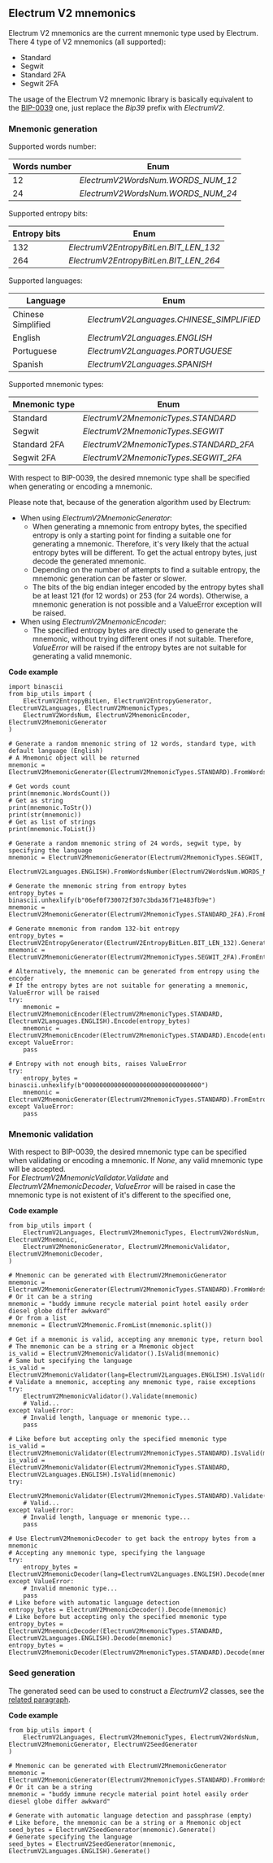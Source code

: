 ## Electrum V2 mnemonics

Electrum V2 mnemonics are the current mnemonic type used by Electrum.\
There 4 type of V2 mnemonics (all supported):
- Standard
- Segwit
- Standard 2FA
- Segwit 2FA

The usage of the Electrum V2 mnemonic library is basically equivalent to the [BIP-0039](https://github.com/ebellocchia/bip_utils/tree/master/readme/bip39.md) one,
just replace the *Bip39* prefix with *ElectrumV2*.

### Mnemonic generation

Supported words number:

|Words number|Enum|
|---|---|
|12|*ElectrumV2WordsNum.WORDS_NUM_12*|
|24|*ElectrumV2WordsNum.WORDS_NUM_24*|

Supported entropy bits:

|Entropy bits|Enum|
|---|---|
|132|*ElectrumV2EntropyBitLen.BIT_LEN_132*|
|264|*ElectrumV2EntropyBitLen.BIT_LEN_264*|

Supported languages:

|Language|Enum|
|---|---|
|Chinese Simplified|*ElectrumV2Languages.CHINESE_SIMPLIFIED*|
|English|*ElectrumV2Languages.ENGLISH*|
|Portuguese|*ElectrumV2Languages.PORTUGUESE*|
|Spanish|*ElectrumV2Languages.SPANISH*|

Supported mnemonic types:

|Mnemonic type|Enum|
|---|---|
|Standard|*ElectrumV2MnemonicTypes.STANDARD*|
|Segwit|*ElectrumV2MnemonicTypes.SEGWIT*|
|Standard 2FA|*ElectrumV2MnemonicTypes.STANDARD_2FA*|
|Segwit 2FA|*ElectrumV2MnemonicTypes.SEGWIT_2FA*|

With respect to BIP-0039, the desired mnemonic type shall be specified when generating or encoding a mnemonic.

Please note that, because of the generation algorithm used by Electrum:
- When using *ElectrumV2MnemonicGenerator*:
    - When generating a mnemonic from entropy bytes, the specified entropy is only a starting point for finding a suitable 
one for generating a mnemonic. Therefore, it's very likely that the actual entropy bytes will be different.
To get the actual entropy bytes, just decode the generated mnemonic.
    - Depending on the number of attempts to find a suitable entropy, the mnemonic generation can be faster or slower.
    - The bits of the big endian integer encoded by the entropy bytes shall be at least 121 (for 12 words) or 253 (for 24 words). 
Otherwise, a mnemonic generation is not possible and a ValueError exception will be raised.
- When using *ElectrumV2MnemonicEncoder*:
    - The specified entropy bytes are directly used to generate the mnemonic, without trying different ones if not suitable.
Therefore, *ValueError* will be raised if the entropy bytes are not suitable for generating a valid mnemonic.

**Code example**

    import binascii
    from bip_utils import (
        ElectrumV2EntropyBitLen, ElectrumV2EntropyGenerator, ElectrumV2Languages, ElectrumV2MnemonicTypes,
        ElectrumV2WordsNum, ElectrumV2MnemonicEncoder, ElectrumV2MnemonicGenerator
    )
    
    # Generate a random mnemonic string of 12 words, standard type, with default language (English)
    # A Mnemonic object will be returned
    mnemonic = ElectrumV2MnemonicGenerator(ElectrumV2MnemonicTypes.STANDARD).FromWordsNumber(ElectrumV2WordsNum.WORDS_NUM_12)
    
    # Get words count
    print(mnemonic.WordsCount())
    # Get as string
    print(mnemonic.ToStr())
    print(str(mnemonic))
    # Get as list of strings
    print(mnemonic.ToList())
    
    # Generate a random mnemonic string of 24 words, segwit type, by specifying the language
    mnemonic = ElectrumV2MnemonicGenerator(ElectrumV2MnemonicTypes.SEGWIT,
                                           ElectrumV2Languages.ENGLISH).FromWordsNumber(ElectrumV2WordsNum.WORDS_NUM_24)
    
    # Generate the mnemonic string from entropy bytes
    entropy_bytes = binascii.unhexlify(b"06ef0f730072f307c3bda36f71e483fb9e")
    mnemonic = ElectrumV2MnemonicGenerator(ElectrumV2MnemonicTypes.STANDARD_2FA).FromEntropy(entropy_bytes)
    
    # Generate mnemonic from random 132-bit entropy
    entropy_bytes = ElectrumV2EntropyGenerator(ElectrumV2EntropyBitLen.BIT_LEN_132).Generate()
    mnemonic = ElectrumV2MnemonicGenerator(ElectrumV2MnemonicTypes.SEGWIT_2FA).FromEntropy(entropy_bytes)
    
    # Alternatively, the mnemonic can be generated from entropy using the encoder
    # If the entropy bytes are not suitable for generating a mnemonic, ValueError will be raised
    try:
        mnemonic = ElectrumV2MnemonicEncoder(ElectrumV2MnemonicTypes.STANDARD, ElectrumV2Languages.ENGLISH).Encode(entropy_bytes)
        mnemonic = ElectrumV2MnemonicEncoder(ElectrumV2MnemonicTypes.STANDARD).Encode(entropy_bytes)
    except ValueError:
        pass
    
    # Entropy with not enough bits, raises ValueError
    try:
        entropy_bytes = binascii.unhexlify(b"00000000000000000000000000000000")
        mnemonic = ElectrumV2MnemonicGenerator(ElectrumV2MnemonicTypes.STANDARD).FromEntropy(entropy_bytes)
    except ValueError:
        pass

### Mnemonic validation

With respect to BIP-0039, the desired mnemonic type can be specified when validating or encoding a mnemonic.
If *None*, any valid mnemonic type will be accepted.\
For *ElectrumV2MnemonicValidator.Validate* and *ElectrumV2MnemonicDecoder*, *ValueError* will be raised in case
the mnemonic type is not existent of it's different to the specified one,

**Code example**
    
    from bip_utils import (
        ElectrumV2Languages, ElectrumV2MnemonicTypes, ElectrumV2WordsNum, ElectrumV2Mnemonic,
        ElectrumV2MnemonicGenerator, ElectrumV2MnemonicValidator, ElectrumV2MnemonicDecoder,
    )
    
    # Mnemonic can be generated with ElectrumV2MnemonicGenerator
    mnemonic = ElectrumV2MnemonicGenerator(ElectrumV2MnemonicTypes.STANDARD).FromWordsNumber(ElectrumV2WordsNum.WORDS_NUM_12)
    # Or it can be a string
    mnemonic = "buddy immune recycle material point hotel easily order diesel globe differ awkward"
    # Or from a list
    mnemonic = ElectrumV2Mnemonic.FromList(mnemonic.split())
    
    # Get if a mnemonic is valid, accepting any mnemonic type, return bool
    # The mnemonic can be a string or a Mnemonic object
    is_valid = ElectrumV2MnemonicValidator().IsValid(mnemonic)
    # Same but specifying the language
    is_valid = ElectrumV2MnemonicValidator(lang=ElectrumV2Languages.ENGLISH).IsValid(mnemonic)
    # Validate a mnemonic, accepting any mnemonic type, raise exceptions
    try:
        ElectrumV2MnemonicValidator().Validate(mnemonic)
        # Valid...
    except ValueError:
        # Invalid length, language or mnemonic type...
        pass
    
    # Like before but accepting only the specified mnemonic type
    is_valid = ElectrumV2MnemonicValidator(ElectrumV2MnemonicTypes.STANDARD).IsValid(mnemonic)
    is_valid = ElectrumV2MnemonicValidator(ElectrumV2MnemonicTypes.STANDARD, ElectrumV2Languages.ENGLISH).IsValid(mnemonic)
    try:
        ElectrumV2MnemonicValidator(ElectrumV2MnemonicTypes.STANDARD).Validate(mnemonic)
        # Valid...
    except ValueError:
        # Invalid length, language or mnemonic type...
        pass
    
    # Use ElectrumV2MnemonicDecoder to get back the entropy bytes from a mnemonic
    # Accepting any mnemonic type, specifying the language
    try:
        entropy_bytes = ElectrumV2MnemonicDecoder(lang=ElectrumV2Languages.ENGLISH).Decode(mnemonic)
    except ValueError:
        # Invalid mnemonic type...
        pass
    # Like before with automatic language detection
    entropy_bytes = ElectrumV2MnemonicDecoder().Decode(mnemonic)
    # Like before but accepting only the specified mnemonic type
    entropy_bytes = ElectrumV2MnemonicDecoder(ElectrumV2MnemonicTypes.STANDARD, ElectrumV2Languages.ENGLISH).Decode(mnemonic)
    entropy_bytes = ElectrumV2MnemonicDecoder(ElectrumV2MnemonicTypes.STANDARD).Decode(mnemonic)

### Seed generation

The generated seed can be used to construct a *ElectrumV2* classes, see the
[related paragraph](https://github.com/ebellocchia/bip_utils/tree/master/readme/eletrum.md).

**Code example**

    from bip_utils import (
        ElectrumV2Languages, ElectrumV2MnemonicTypes, ElectrumV2WordsNum, ElectrumV2MnemonicGenerator, ElectrumV2SeedGenerator
    )
    
    # Mnemonic can be generated with ElectrumV2MnemonicGenerator
    mnemonic = ElectrumV2MnemonicGenerator(ElectrumV2MnemonicTypes.STANDARD).FromWordsNumber(ElectrumV2WordsNum.WORDS_NUM_12)
    # Or it can be a string
    mnemonic = "buddy immune recycle material point hotel easily order diesel globe differ awkward"
    
    # Generate with automatic language detection and passphrase (empty)
    # Like before, the mnemonic can be a string or a Mnemonic object
    seed_bytes = ElectrumV2SeedGenerator(mnemonic).Generate()
    # Generate specifying the language
    seed_bytes = ElectrumV2SeedGenerator(mnemonic, ElectrumV2Languages.ENGLISH).Generate()
